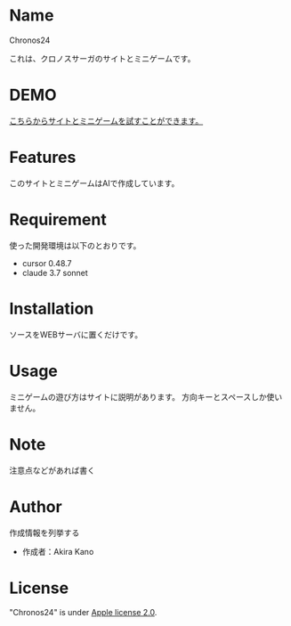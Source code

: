 # Name

Chronos24

これは、クロノスサーガのサイトとミニゲームです。

# DEMO

[こちらからサイトとミニゲームを試すことができます。](https://akira-kano.github.io/chronos24/)

# Features

このサイトとミニゲームはAIで作成しています。

# Requirement

使った開発環境は以下のとおりです。

* cursor 0.48.7
* claude 3.7 sonnet

# Installation

ソースをWEBサーバに置くだけです。

# Usage

ミニゲームの遊び方はサイトに説明があります。
方向キーとスペースしか使いません。

# Note

注意点などがあれば書く

# Author

作成情報を列挙する

* 作成者：Akira Kano


# License

"Chronos24" is under [Apple license 2.0](https://opensource.apple.com/apsl/).
